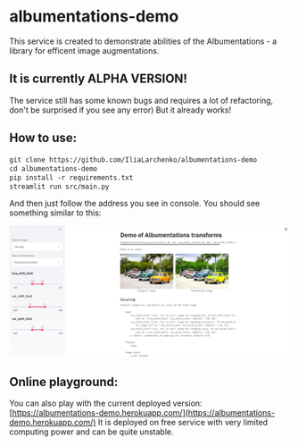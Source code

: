 # albumentations-demo

This service is created to demonstrate abilities of the Albumentations - a library for efficent image augmentations.


## It is currently ALPHA VERSION!
The service still has some known bugs and requires a lot of refactoring, don't be surprised if you see any error)
But it already works!


## How to use:
```
git clone https://github.com/IliaLarchenko/albumentations-demo
cd albumentations-demo
pip install -r requirements.txt
streamlit run src/main.py
```

And then just follow the address you see in console. You should see something similar to this:

![screenshot](docs/readme.jpg?raw=true)


## Online playground:
You can also play with the current deployed version:
[https://albumentations-demo.herokuapp.com/](https://albumentations-demo.herokuapp.com/)
It is deployed on free service with very limited computing power and can be quite unstable.
